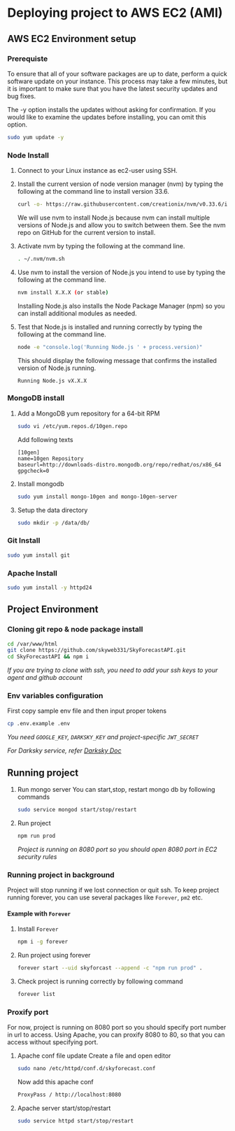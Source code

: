 # Deploying project to AWS EC2 (AMI)

## AWS EC2 Environment setup

### Prerequiste

To ensure that all of your software packages are up to date, perform a quick software update on your instance. This process may take a few minutes, but it is important to make sure that you have the latest security updates and bug fixes.

The -y option installs the updates without asking for confirmation. If you would like to examine the updates before installing, you can omit this option.

```bash
sudo yum update -y
```

### Node Install

1. Connect to your Linux instance as ec2-user using SSH.
2. Install the current version of node version manager (nvm) by typing the following at the command line to install version 33.6.
    ```bash
    curl -o- https://raw.githubusercontent.com/creationix/nvm/v0.33.6/install.sh | bash
    ```
    We will use nvm to install Node.js because nvm can install multiple versions of Node.js and allow you to switch between them. See the nvm repo on GitHub for the current version to install.
3. Activate nvm by typing the following at the command line.
    ```bash
    . ~/.nvm/nvm.sh
    ```
4. Use nvm to install the version of Node.js you intend to use by typing the following at the command line.
    ```bash
    nvm install X.X.X (or stable)
    ```
    Installing Node.js also installs the Node Package Manager (npm) so you can install additional modules as needed.

5. Test that Node.js is installed and running correctly by typing the following at the command line.
    ```bash
    node -e "console.log('Running Node.js ' + process.version)"
    ```
    This should display the following message that confirms the installed version of Node.js running.
    ```
    Running Node.js vX.X.X
    ```

### MongoDB install

1. Add a MongoDB yum repository for a 64-bit RPM
    ```bash
    sudo vi /etc/yum.repos.d/10gen.repo
    ```
    Add following texts
    ```text
    [10gen]
    name=10gen Repository
    baseurl=http://downloads-distro.mongodb.org/repo/redhat/os/x86_64
    gpgcheck=0
    ```
2. Install mongodb
    ```bash
    sudo yum install mongo-10gen and mongo-10gen-server
    ```
3. Setup the data directory
    ```bash
    sudo mkdir -p /data/db/
    ```

### Git Install
```bash
sudo yum install git
```

### Apache Install
```bash
sudo yum install -y httpd24
```

## Project Environment

### Cloning git repo & node package install

```bash
cd /var/www/html
git clone https://github.com/skyweb331/SkyForecastAPI.git
cd SkyForecastAPI && npm i
```

*If you are trying to clone with ssh, you need to add your ssh keys to your agent and github account*

### Env variables configuration
First copy sample env file and then input proper tokens
```bash
cp .env.example .env
```
*You need `GOOGLE_KEY`, `DARKSKY_KEY` and project-specific `JWT_SECRET`*

*For Darksky service, refer [Darksky Doc](https://darksky.net/dev/docs)*

## Running project

1. Run mongo server
    You can start,stop, restart mongo db by following commands
    ```bash
    sudo service mongod start/stop/restart
    ```
2. Run project
    ```bash
    npm run prod
    ```
    *Project is running on 8080 port so you should open 8080 port in EC2 security rules*

### Running project in background

Project will stop running if we lost connection or quit ssh. To keep project running forever, you can use several packages like `Forever`, `pm2` etc.

#### Example with `Forever`

1. Install `Forever`
    ```bash
    npm i -g forever
    ```
2. Run project using forever
    ```bash
    forever start --uid skyforcast --append -c "npm run prod" .
    ```
3. Check project is running correctly by following command
    ```bash
    forever list
    ```

### Proxify port
For now, project is running on 8080 port so you should specify port number in url to access. Using Apache, you can proxify 8080 to 80, so that you can access without specifying port.

1. Apache conf file update
    Create a file and open editor
    ```bash
    sudo nano /etc/httpd/conf.d/skyforecast.conf
    ```
    Now add this apache conf
    ```bash
    ProxyPass / http://localhost:8080
    ```
2. Apache server start/stop/restart
    ```bash
    sudo service httpd start/stop/restart
    ```
